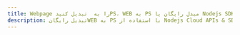 ---title: Webpage را به  تبدیل کنیدPS، WEB به PS مبدل رایگان یا Nodejs SDKdescription: تبدیل رایگانWEB به PS با استفاده از Nodejs Cloud APIs & SDK همچنین اسناد PDF را در Cloud ایجاد، ویرایش و رندر کنید.---